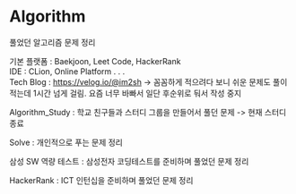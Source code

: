 # Algorithm

풀었던 알고리즘 문제 정리

기본 플랫폼 : Baekjoon, Leet Code, HackerRank</br>
IDE : CLion, Online Platform . . .</br>
Tech Blog : https://velog.io/@im2sh -> 꼼꼼하게 적으려다 보니 쉬운 문제도 풀이적는데 1시간 넘게 걸림. 요즘 너무 바빠서 일단 후순위로 둬서 작성 중지</br>

Algorithm_Study : 학교 친구들과 스터디 그룹을 만들어서 풀던 문제 -> 현재 스터디 종료

Solve : 개인적으로 푸는 문제 정리

삼성 SW 역량 테스트 : 삼성전자 코딩테스트를 준비하며 풀었던 문제 정리

HackerRank : ICT 인턴십을 준비하며 풀었던 문제 정리
